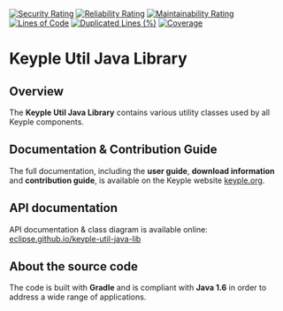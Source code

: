 [![Security Rating](https://sonarcloud.io/api/project_badges/measure?project=eclipse_keyple-util-java-lib&metric=security_rating)](https://sonarcloud.io/summary/new_code?id=eclipse_keyple-util-java-lib)
[![Reliability Rating](https://sonarcloud.io/api/project_badges/measure?project=eclipse_keyple-util-java-lib&metric=reliability_rating)](https://sonarcloud.io/summary/new_code?id=eclipse_keyple-util-java-lib)
[![Maintainability Rating](https://sonarcloud.io/api/project_badges/measure?project=eclipse_keyple-util-java-lib&metric=sqale_rating)](https://sonarcloud.io/summary/new_code?id=eclipse_keyple-util-java-lib)
[![Lines of Code](https://sonarcloud.io/api/project_badges/measure?project=eclipse_keyple-util-java-lib&metric=ncloc)](https://sonarcloud.io/summary/new_code?id=eclipse_keyple-util-java-lib)
[![Duplicated Lines (%)](https://sonarcloud.io/api/project_badges/measure?project=eclipse_keyple-util-java-lib&metric=duplicated_lines_density)](https://sonarcloud.io/summary/new_code?id=eclipse_keyple-util-java-lib)
[![Coverage](https://sonarcloud.io/api/project_badges/measure?project=eclipse_keyple-util-java-lib&metric=coverage)](https://sonarcloud.io/summary/new_code?id=eclipse_keyple-util-java-lib)

# Keyple Util Java Library

## Overview

The **Keyple Util Java Library** contains various utility classes used by all Keyple components.

## Documentation & Contribution Guide

The full documentation, including the **user guide**, **download information** and **contribution guide**, is available on the Keyple website [keyple.org](https://keyple.org).

## API documentation

API documentation & class diagram is available online: [eclipse.github.io/keyple-util-java-lib](https://eclipse.github.io/keyple-util-java-lib)

## About the source code

The code is built with **Gradle** and is compliant with **Java 1.6** in order to address a wide range of applications.